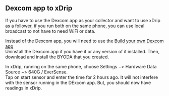## Dexcom app to xDrip  
  
If you have to use the Dexcom app as your collector and want to use xDrip as a follower, if you run both on the same phone, you can use local broadcast to not have to need WiFi or data.  
  
  Instead of the Dexcom app, you will need to use the [Build your own Dexcom app](https://docs.google.com/forms/d/e/1FAIpQLScD76G0Y-BlL4tZljaFkjlwuqhT83QlFM5v6ZEfO7gCU98iJQ/viewform?fbzx=2196386787609383750&fbclid=IwAR2aL8Cps1s6W8apUVK-gOqgGpA-McMPJj9Y8emf_P0-_gAsmJs6QwAY-o0)  
  Uninstall the Dexcom app if you have it or any version of it installed.  Then, download and install the BYODA that you created.  
    
  In xDrip, running on the same phone, choose Settings &#8722;> Hardware Data Source &#8722;> 640G / EverSense.  
  Tap on start sensor and enter the time for 2 hours ago.  It will not interfere with the sensor running in the DExcom app.  But, you should now have readings in xDrip.  

